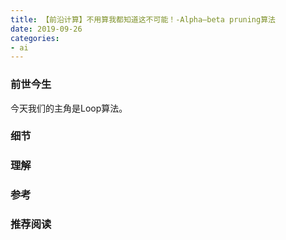```yaml
---
title: 【前沿计算】不用算我都知道这不可能！-Alpha–beta pruning算法
date: 2019-09-26 
categories: 
- ai
---
```

<!-- more -->
### 前世今生
今天我们的主角是Loop算法。
### 细节
### 理解
### 参考
### 推荐阅读